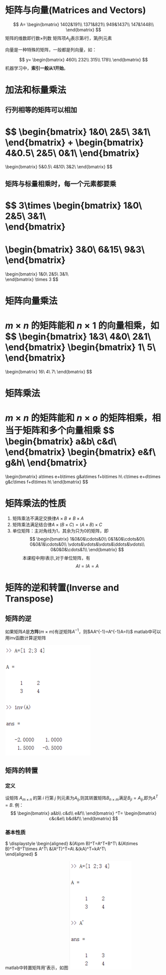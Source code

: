 # 矩阵与向量(Matrices and Vectors)
$$
A=
\begin{bmatrix}
1402&191\\
1371&821\\
949&1437\\
147&1448\\
\end{bmatrix}
$$
矩阵的维数即行数×列数
矩阵项$A_{ij}$表示第$i$行，第$j$列元素

向量是一种特殊的矩阵，一般都是列向量，如：

$$
y=
\begin{bmatrix}
460\\
232\\
315\\
178\\
\end{bmatrix}
$$
机器学习中，**索引一般从1开始**。

# 加法和标量乘法
## 行列相等的矩阵可以相加
$$
\begin{bmatrix}
1&0\\
2&5\\
3&1\\  
\end{bmatrix}
+
\begin{bmatrix}
4&0.5\\
2&5\\
0&1\\
\end{bmatrix}
=
\begin{bmatrix}
5&0.5\\
4&10\\
3&2\\ 
\end{bmatrix}
$$

## 矩阵与标量相乘时，每一个元素都要乘
$$
3\times
\begin{bmatrix}
1&0\\
2&5\\
3&1\\  
\end{bmatrix}
=
\begin{bmatrix}
3&0\\
6&15\\
9&3\\ 
\end{bmatrix}
=
\begin{bmatrix}
1&0\\
2&5\\
3&1\\  
\end{bmatrix}
\times 3
$$

# 矩阵向量乘法
$m\times n\;$的矩阵能和$\;n\times 1\;$的向量相乘，如
$$
\begin{bmatrix}
1&3\\
4&0\\
2&1\\
\end{bmatrix}
\begin{bmatrix}
1\\
5\\
\end{bmatrix}
=
\begin{bmatrix}
16\\
4\\
7\\
\end{bmatrix}
$$

# 矩阵乘法
$m\times n\;$的矩阵能和$\;n\times o\;$的矩阵相乘，相当于矩阵和多个向量相乘
$$
\begin{bmatrix}
a&b\\
c&d\\
\end{bmatrix}
\begin{bmatrix}
e&f\\
g&h\\
\end{bmatrix}
=
\begin{bmatrix}
a\times e+b\times g&a\times f+b\times h\\
c\times e+d\times g&c\times f+d\times h\\
\end{bmatrix}
$$

# 矩阵乘法的性质
1. 矩阵乘法不满足交换律$A\times B\neq B\times A$
2. 矩阵乘法满足结合律$A\times\left(B\times C\right)=\left(A\times B\right)\times C$
3. 单位矩阵：主对角线为1，其余为只为0的矩阵，即
$$
\begin{bmatrix}
1&0&0&\cdots&0\\
0&1&0&\cdots&0\\
0&0&1&\cdots&0\\
\vdots&\vdots&\vdots&\ddots&\vdots\\
0&0&0&\cdots&1\\ 
\end{bmatrix}
$$
$\qquad$本课程中用I表示,对于单位矩阵，有
$$
AI=IA=A
$$
# 矩阵的逆和转置(Inverse and Transpose)
## 矩阵的逆
如果矩阵$A$是**方阵**$(m\times m)$有逆矩阵$A^{-1}$，则$AA^{-1}=A^{-1}A=I\\$
matlab中可以用inv函数计算逆矩阵

![matlab求逆矩阵](image/2021-06-10-19-47-31.png)

## 矩阵的转置
### 定义
设矩阵$\;A_{m\times n}\;$的第$\;i\;$行第$\;j\;$列元素为$A_{ij}$,则其转置矩阵$B_{n\times m}$满足$B_{ji}=A_{ij}$,即为$A^T=B$.
例：
$$
\begin{bmatrix}
a&b\\
c&d\\
e&f\\    
\end{bmatrix}
^T=
\begin{bmatrix}
c&c&e\\
b&d&f\\
\end{bmatrix}
$$
### 基本性质
$
\displaystyle 
\begin{aligned}
&(A\pm B)^T=A^T+B^T\\
&(A\times B)^T=B^T\times A^T\\
&(A^T)^T=A\\
&(kA)^T=kA^T\\   
\end{aligned}
$

matlab中转置矩阵用'表示，如图
![matlab转置](image/2021-06-10-20-01-17.png)